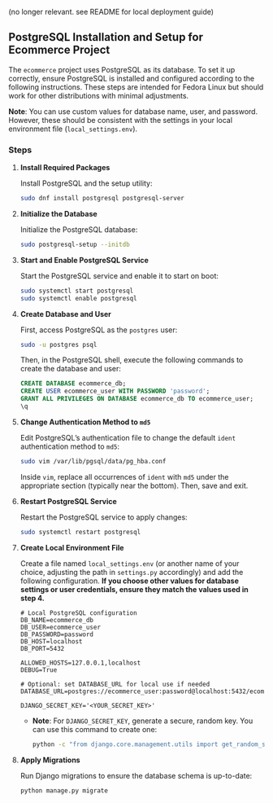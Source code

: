 (no longer relevant. see README for local deployment guide)


## PostgreSQL Installation and Setup for Ecommerce Project

The `ecommerce` project uses PostgreSQL as its database. To set it up correctly, ensure PostgreSQL is installed and configured according to the following instructions. These steps are intended for Fedora Linux but should work for other distributions with minimal adjustments.

**Note**: You can use custom values for database name, user, and password. However, these should be consistent with the settings in your local environment file (`local_settings.env`).

### Steps

1. **Install Required Packages**

   Install PostgreSQL and the setup utility:

   ```bash
   sudo dnf install postgresql postgresql-server
   ```

2. **Initialize the Database**

   Initialize the PostgreSQL database:

   ```bash
   sudo postgresql-setup --initdb
   ```

3. **Start and Enable PostgreSQL Service**

   Start the PostgreSQL service and enable it to start on boot:

   ```bash
   sudo systemctl start postgresql
   sudo systemctl enable postgresql
   ```

4. **Create Database and User**

   First, access PostgreSQL as the `postgres` user:

   ```bash
   sudo -u postgres psql
   ```

   Then, in the PostgreSQL shell, execute the following commands to create the database and user:

   ```sql
   CREATE DATABASE ecommerce_db;
   CREATE USER ecommerce_user WITH PASSWORD 'password';
   GRANT ALL PRIVILEGES ON DATABASE ecommerce_db TO ecommerce_user;
   \q
   ```

5. **Change Authentication Method to `md5`**

   Edit PostgreSQL’s authentication file to change the default `ident` authentication method to `md5`:

   ```bash
   sudo vim /var/lib/pgsql/data/pg_hba.conf
   ```

   Inside `vim`, replace all occurrences of `ident` with `md5` under the appropriate section (typically near the bottom). Then, save and exit.

6. **Restart PostgreSQL Service**

   Restart the PostgreSQL service to apply changes:

   ```bash
   sudo systemctl restart postgresql
   ```

7. **Create Local Environment File**

   Create a file named `local_settings.env` (or another name of your choice, adjusting the path in `settings.py` accordingly) and add the following configuration. **If you choose other values for database settings or user credentials, ensure they match the values used in step 4.**

   ```env
   # Local PostgreSQL configuration
   DB_NAME=ecommerce_db
   DB_USER=ecommerce_user
   DB_PASSWORD=password
   DB_HOST=localhost
   DB_PORT=5432

   ALLOWED_HOSTS=127.0.0.1,localhost
   DEBUG=True

   # Optional: set DATABASE_URL for local use if needed
   DATABASE_URL=postgres://ecommerce_user:password@localhost:5432/ecommerce_db

   DJANGO_SECRET_KEY='<YOUR_SECRET_KEY>'
   ```

   - **Note**: For `DJANGO_SECRET_KEY`, generate a secure, random key. You can use this command to create one:

     ```bash
     python -c "from django.core.management.utils import get_random_secret_key; print(get_random_secret_key())"
     ```

8. **Apply Migrations**

   Run Django migrations to ensure the database schema is up-to-date:

   ```bash
   python manage.py migrate
   ```
